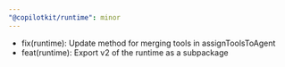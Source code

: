 ```yaml
---
"@copilotkit/runtime": minor
---
```


- fix(runtime): Update method for merging tools in assignToolsToAgent
- feat(runtime): Export v2 of the runtime as a subpackage
